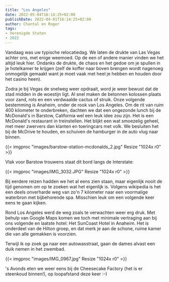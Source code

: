 ```yaml
---
title: "Los Angeles"
date: 2022-05-04T16:14:25+02:00
publishDate: 2022-04-01T16:14:25+02:00
author: Chantal en Roger
tags:
- Verenigde Staten
- 2022
---
```


Vandaag was uw typische relocatiedag. We laten de drukte van Las Vegas achter ons, met enige weemoed. Op de een of andere manier vinden we het altijd leuk hier. Ondanks de drukte, de chaos en het gedoe om je spullen in je hotelkamer te krijgen (zelf de koffer naar boven brengen wordt nagenoeg onmogelijk gemaakt want je moet vaak met heel je hebben en houden door het casino heen).

Zodra je bij Vegas de snelweg weer opdraait, word je weer bewust dat de stad midden in de woestijn ligt. Al snel maken de betonnen kolossen plaats voor zand, rots en een verdwaalde cactus of struik. Onze volgende bestemming is Anaheim, onder de rook van Los Angeles. Om de rit van ruim 400 kilometer te onderbreken, dachten we dat een ongezonde lunch bij de McDonald's in Barstow, California wel een leuk idee zou zijn. Het is een McDonald's restaurant in treinstellen. Het blijkt een wat smoezelig geheel, met meer zwervers dan klanten en toeringcars met volk. We besluiten het bij de McDrive te houden, en schuiven de hamburger in de auto vlug naar binnen.

{{< imgproc "images/barstow-station-mcdonalds_2.jpg" Resize "1024x r0" >}}

Vlak voor Barstow trouwens staat dit bord langs de Interstate:

{{< imgproc "images/IMG_3032.JPG" Resize "1024x r0" >}}

Bij eerdere reizen hadden we het al eens zien staan, maar eigenlijk nooit de tijd genomen om op te zoeken wat het eigenlijk is. Volgens wikipedia is het een deels onverharde weg van zo'n 7 kilometer naar een voormalige waterbron met bijbehorende spa. Misschien leuk om een volgende keer eens te gaan kijken.

Rond Los Angeles werd de weg zoals te verwachten weer erg druk. Met behulp van Google Maps komen we toch met minimale vertraging aan bij ons volgende en laatste hotel: Het SunCoast Hotel in Anaheim. Het is onderdeel van de Hilton groep, en dat merk je aan de schone, ruime kamer die van alle gemakken is voorzien.

Terwijl ik op zoek ga naar een autowasstraat, gaan de dames alvast een duik nemen in het zwembad.

{{< imgproc "images/IMG_0967.jpg" Resize "1024x r0" >}}

's Avonds eten we weer eens bij de Cheesecake Factory (het is er steenkoud binnen!), op loopafstand deze keer :-)
